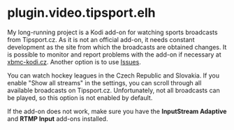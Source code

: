 # plugin.video.tipsport.elh
My long-running project is a Kodi add-on for watching sports broadcasts from Tipsport.cz. As it is not an official add-on, it needs constant development as the site from which the broadcasts are obtained changes. It is possible to monitor and report problems with the add-on if necessary at [xbmc-kodi.cz](https://www.xbmc-kodi.cz/prispevek-doplnek-tipsport-elh?action=lastpost). Another option is to use [Issues](https://github.com/JKubovy/plugin.video.tipsport.elh/issues).

You can watch hockey leagues in the Czech Republic and Slovakia. If you enable "Show all streams" in the settings, you can scroll through all available broadcasts on Tipsport.cz. Unfortunately, not all broadcasts can be played, so this option is not enabled by default.

If the add-on does not work, make sure you have the **InputStream Adaptive** and **RTMP Input** add-ons installed.
